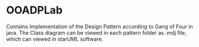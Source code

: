 # OOADPLab

Contains Implementation of the Design Pattern according to Gang of Four in java.
The Class diagram can be viewed in each pattern folder as .mdj file, which can viewed in starUML software.




